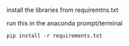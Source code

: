 install the libraries from requiremtns.txt

run this in the anaconda prompt/terminal

```shell
pip install -r requirements.txt
```